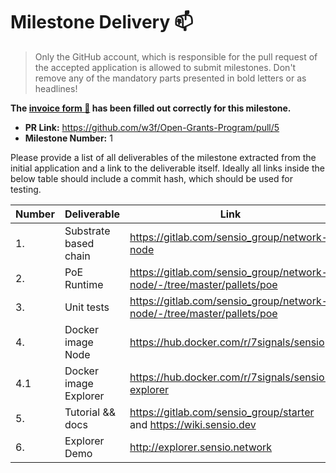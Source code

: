 # Milestone Delivery :mailbox:

> Only the GitHub account, which is responsible for the pull request of the accepted application is allowed to submit milestones. Don't remove any of the mandatory parts presented in bold letters or as headlines!

**The [invoice form :pencil:](https://forms.gle/8Wx7nxtq8fKrsuEz8) has been filled out correctly for this milestone.**

- **PR Link:** https://github.com/w3f/Open-Grants-Program/pull/5
- **Milestone Number:** 1

Please provide a list of all deliverables of the milestone extracted from the initial application and a link to the deliverable itself. Ideally all links inside the below table should include a commit hash, which should be used for testing.

| Number | Deliverable           | Link                                                                          | Notes |
| ------ | --------------------- | ----------------------------------------------------------------------------- | ----- |
| 1.     | Substrate based chain | https://gitlab.com/sensio_group/network-node                           |       |
| 2.     | PoE Runtime           | https://gitlab.com/sensio_group/network-node/-/tree/master/pallets/poe |       |
| 3.     | Unit tests            | https://gitlab.com/sensio_group/network-node/-/tree/master/pallets/poe |       |
| 4.     | Docker image Node     | https://hub.docker.com/r/7signals/sensio                                      |       |
| 4.1    | Docker image Explorer | https://hub.docker.com/r/7signals/sensio-explorer                             |       |
| 5.     | Tutorial && docs      | https://gitlab.com/sensio_group/starter and https://wiki.sensio.dev           |       |
| 6.     | Explorer Demo         | http://explorer.sensio.network                                                |       |
